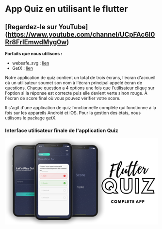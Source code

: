 # App Quiz en utilisant le flutter

## [Regardez-le sur YouTube] (https://www.youtube.com/channel/UCpFAc6I0Rr8FrIEmwdMyg0w)

**Forfaits que nous utilisons :**

- websafe_svg : [lien](https://pub.dev/packages/websafe_svg)
- GetX : [lien](https://pub.dev/packages/get)

Notre application de quiz contient un total de trois écrans, l'écran d'accueil où un utilisateur soumet son nom à l'écran principal appelé écran de questions. Chaque question a 4 options une fois que l'utilisateur clique sur l'option si la réponse est correcte puis elle devient verte sinon rouge. À l'écran de score final où vous pouvez vérifier votre score.

Il s'agit d'une application de quiz fonctionnelle complète qui fonctionne à la fois sur les appareils Android et iOS. Pour la gestion des états, nous utilisons le package getX.

### Interface utilisateur finale de l'application Quiz

<!-- ![Aperçu](/gif.gif) -->

![Interface utilisateur de l'application](/ui.png)

